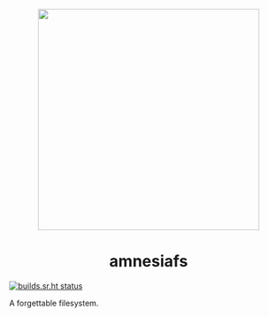 <p align="center">
  <img height="400" src="https://sr.ht/H_fm.gif">
</p>

<h1 align="center">amnesiafs</h1>

[![builds.sr.ht status](https://builds.sr.ht/~kragniz/amnesiafs.svg)](https://builds.sr.ht/~kragniz/amnesiafs?)

A forgettable filesystem.
